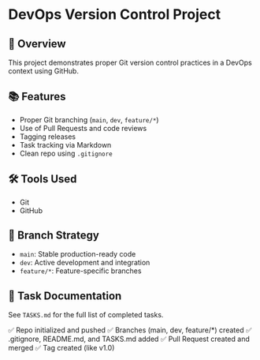 # DevOps Version Control Project

## 🚀 Overview
This project demonstrates proper Git version control practices in a DevOps context using GitHub.

## 📚 Features
- Proper Git branching (`main`, `dev`, `feature/*`)
- Use of Pull Requests and code reviews
- Tagging releases
- Task tracking via Markdown
- Clean repo using `.gitignore`

## 🛠 Tools Used
- Git
- GitHub

## 🔧 Branch Strategy
- `main`: Stable production-ready code
- `dev`: Active development and integration
- `feature/*`: Feature-specific branches

## 📄 Task Documentation
See `TASKS.md` for the full list of completed tasks.


✅ Repo initialized and pushed
✅ Branches (main, dev, feature/*) created
✅ .gitignore, README.md, and TASKS.md added
✅ Pull Request created and merged
✅ Tag created (like v1.0)
